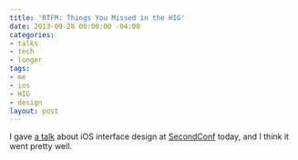 ```yaml
---
title: 'RTFM: Things You Missed in the HIG'
date: 2013-09-28 00:00:00 -04:00
categories:
- talks
- tech
- longer
tags:
- me
- ios
- HIG
- design
layout: post
---
```


<script async class="speakerdeck-embed" data-id="3c7f53c00a970131e71b4ad4807d0c08" data-ratio="1.77777777777778" src="https://speakerdeck.com/assets/embed.js"></script>

I gave [a talk](https://speakerdeck.com/matthewbischoff/rtfm-things-you-missed-in-the-hig) about iOS interface design at [SecondConf](http://secondconf.com) today, and I think it went pretty well.

